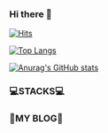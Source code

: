 ### Hi there 👋 

[![Hits](https://hits.seeyoufarm.com/api/count/incr/badge.svg?url=https%3A%2F%2Fgithub.com%2Fljjs0121&count_bg=%2379C83D&title_bg=%23555555&icon=&icon_color=%23E7E7E7&title=hits&edge_flat=false)](https://hits.seeyoufarm.com)

[![Top Langs](https://github-readme-stats.vercel.app/api/top-langs/?username=ljjs0121&layout=compact)](https://github.com/seojeon9/github-readme-stats)

[![Anurag's GitHub stats](https://github-readme-stats.vercel.app/api?username=ljjs0121)](https://github.com/seojeon9/github-readme-stats)

<div><h3>💻STACKS💻</h3></div>


<div><h3>📝MY BLOG📝</h3></div>
